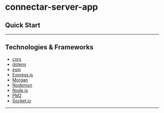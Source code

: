 # connectar-server-app

## Quick Start

---

## Technologies & Frameworks

- [cors]()
- [dotenv]()
- [esm]()
- [Express.js]()
- [Morgan]()
- [Nodemon]()
- [Node.js]()
- [PM2]()
- [Socket.io]()

---
